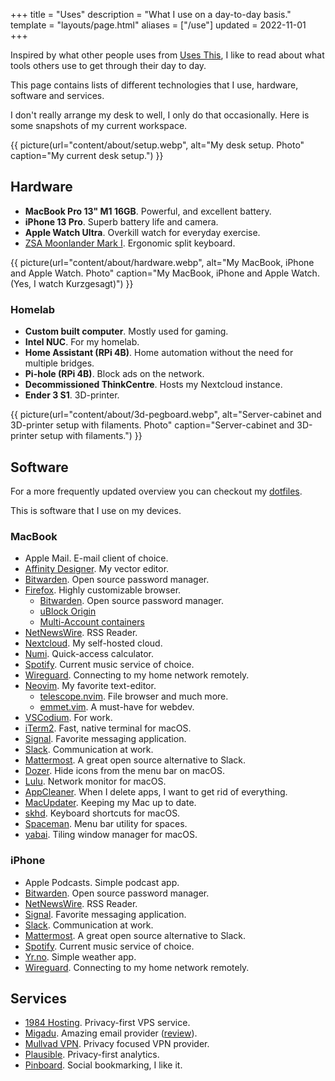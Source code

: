 +++
title = "Uses"
description = "What I use on a day-to-day basis."
template = "layouts/page.html"
aliases = ["/use"]
updated = 2022-11-01
+++

Inspired by what other people uses from [Uses This][usesthis], I like to read 
about what tools others use to get through their day to day.

This page contains lists of different technologies that I use, hardware,
software and services.

I don't really arrange my desk to well, I only do that occasionally. Here is 
some snapshots of my current workspace.

{{ picture(url="content/about/setup.webp", alt="My desk setup. Photo" caption="My current desk setup.") }}

## Hardware

- **MacBook Pro 13" M1 16GB**. Powerful, and excellent battery.
- **iPhone 13 Pro**. Superb battery life and camera.
- **Apple Watch Ultra**. Overkill watch for everyday exercise.
- [ZSA Moonlander Mark I][moonlander]. Ergonomic split keyboard.

{{ picture(url="content/about/hardware.webp", alt="My MacBook, iPhone and Apple Watch. Photo" caption="My MacBook, iPhone and Apple Watch. (Yes, I watch Kurzgesagt)") }}

### Homelab

- **Custom built computer**. Mostly used for gaming.
- **Intel NUC**. For my homelab.
- **Home Assistant (RPi 4B)**. Home automation without the need for multiple
  bridges.
- **Pi-hole (RPi 4B)**. Block ads on the network.
- **Decommissioned ThinkCentre**. Hosts my Nextcloud instance.
- **Ender 3 S1**. 3D-printer.

{{ picture(url="content/about/3d-pegboard.webp", alt="Server-cabinet and 3D-printer setup with filaments. Photo" caption="Server-cabinet and 3D-printer setup with filaments.") }}

## Software

For a more frequently updated overview you can checkout my [dotfiles][dotfiles].

This is software that I use on my devices.

### MacBook

- Apple Mail. E-mail client of choice.
- [Affinity Designer][affinity]. My vector editor.
- [Bitwarden][bitwarden]. Open source password manager.
- [Firefox][firefox]. Highly customizable browser.
  - [Bitwarden][bitwarden]. Open source password manager.
  - [uBlock Origin][ublock]
  - [Multi-Account containers][multia]
- [NetNewsWire][netnewswire]. RSS Reader.
- [Nextcloud][nextcloud]. My self-hosted cloud.
- [Numi][numi]. Quick-access calculator.
- [Spotify][spotify]. Current music service of choice.
- [Wireguard][wireguard]. Connecting to my home network remotely.
- [Neovim][neovim]. My favorite text-editor.
  - [telescope.nvim][telescope]. File browser and much more.
  - [emmet.vim][emmet]. A must-have for webdev.
- [VSCodium][vscodium]. For work.
- [iTerm2][iterm]. Fast, native terminal for macOS.
- [Signal][signal]. Favorite messaging application.
- [Slack][slack]. Communication at work.
- [Mattermost][mattermost]. A great open source alternative to Slack.
- [Dozer][dozer]. Hide icons from the menu bar on macOS.
- [Lulu][lulu]. Network monitor for macOS.
- [AppCleaner][appcleaner]. When I delete apps, I want to get rid of everything.
- [MacUpdater][macupdater]. Keeping my Mac up to date.
- [skhd][skhd]. Keyboard shortcuts for macOS.
- [Spaceman][spaceman]. Menu bar utility for spaces.
- [yabai][yabai]. Tiling window manager for macOS.

### iPhone

- Apple Podcasts. Simple podcast app.
- [Bitwarden][bitwarden]. Open source password manager.
- [NetNewsWire][netnewswire]. RSS Reader.
- [Signal][signal]. Favorite messaging application.
- [Slack][slack]. Communication at work.
- [Mattermost][mattermost]. A great open source alternative to Slack.
- [Spotify][spotify]. Current music service of choice.
- [Yr.no][yr]. Simple weather app.
- [Wireguard][wireguard]. Connecting to my home network remotely.

## Services

- [1984 Hosting][1984]. Privacy-first VPS service.
- [Migadu][migadu]. Amazing email provider ([review][migadu_review]).
- [Mullvad VPN][mullvad]. Privacy focused VPN provider.
- [Plausible][plausible]. Privacy-first analytics.
- [Pinboard][pinboard]. Social bookmarking, I like it.

[affinity]: https://affinity.serif.com/en-us/designer
[firefox]: https://www.mozilla.org/en-US/firefox/new
[bitwarden]: https://bitwarden.com
[ublock]: https://ublockorigin.com
[multia]: https://addons.mozilla.org/en-US/firefox/addon/multi-account-containers
[mattermost]: https://mattermost.com
[neovim]: https://neovim.io
[telescope]: https://github.com/nvim-telescope/telescope.nvim
[emmet]: https://github.com/mattn/emmet-vim
[netnewswire]: https://netnewswire.com
[dozer]: https://github.com/Mortennn/Dozer
[nextcloud]: https://nextcloud.com
[numi]: https://numi.app
[rectangle]: https://github.com/rxhanson/Rectangle
[signal]: https://signal.org
[iterm]: https://iterm2.com/
[skhd]: https://github.com/koekeishiya/skhd
[slack]: https://slack.com
[spotify]: https://spotify.com
[vscodium]: https://github.com/VSCodium/vscodium
[darkroom]: https://apps.apple.com/us/app/a-dark-room/id736683061
[wireguard]: https://www.wireguard.com
[yr]: https://apps.apple.com/jo/app/yr-no/id490989206
[1984]: https://1984hosting.com
[migadu]: https://migadu.com
[migadu_review]: @/blog/2021-12-12-migadu-review/index.md
[mullvad]: https://mullvad.net/en/
[yabai]: https://github.com/koekeishiya/yabai
[lulu]: https://objective-see.com/products/lulu.html
[appcleaner]: https://freemacsoft.net/appcleaner/
[macupdater]: https://www.corecode.io/macupdater/
[plausible]: https://plausible.io
[dotfiles]: https://github.com/timharek/dotfiles
[pinboard]: https://pinboard.in
[moonlander]: https://www.zsa.io/moonlander/
[spaceman]: https://github.com/Jaysce/Spaceman
[usesthis]: https://usesthis.com/
